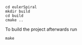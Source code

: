 ```
cd eulerSpiral
mkdir build
cd build
cmake ..
```

To build the project afterwards run

```
make
```
